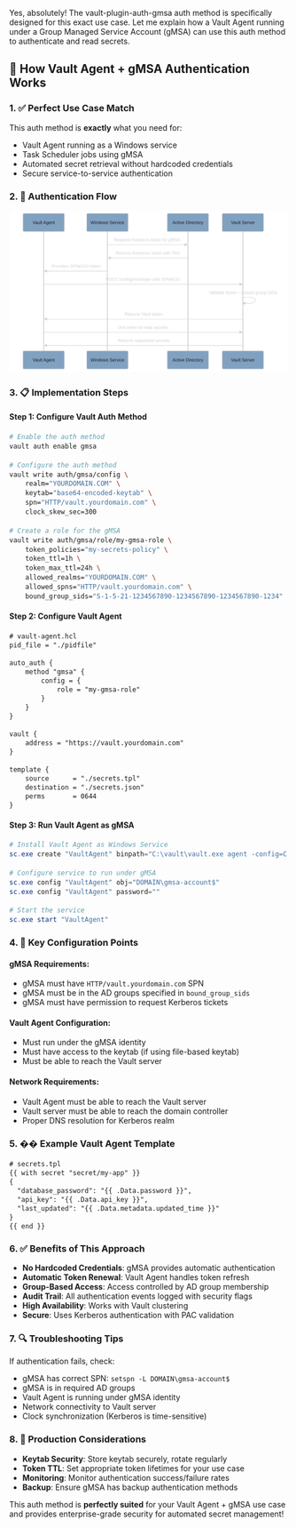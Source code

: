 Yes, absolutely! The vault-plugin-auth-gmsa auth method is specifically designed for this exact use case. Let me explain how a Vault Agent running under a Group Managed Service Account (gMSA) can use this auth method to authenticate and read secrets.

## 🔐 **How Vault Agent + gMSA Authentication Works**

### **1. ✅ Perfect Use Case Match**
This auth method is **exactly** what you need for:
- Vault Agent running as a Windows service
- Task Scheduler jobs using gMSA
- Automated secret retrieval without hardcoded credentials
- Secure service-to-service authentication

### **2. 🚀 Authentication Flow**

![Flowchart](image.svg)

### **3. 📋 Implementation Steps**

#### **Step 1: Configure Vault Auth Method**
```bash
# Enable the auth method
vault auth enable gmsa

# Configure the auth method
vault write auth/gmsa/config \
    realm="YOURDOMAIN.COM" \
    keytab="base64-encoded-keytab" \
    spn="HTTP/vault.yourdomain.com" \
    clock_skew_sec=300

# Create a role for the gMSA
vault write auth/gmsa/role/my-gmsa-role \
    token_policies="my-secrets-policy" \
    token_ttl=1h \
    token_max_ttl=24h \
    allowed_realms="YOURDOMAIN.COM" \
    allowed_spns="HTTP/vault.yourdomain.com" \
    bound_group_sids="S-1-5-21-1234567890-1234567890-1234567890-1234"
```

#### **Step 2: Configure Vault Agent**
```hcl
# vault-agent.hcl
pid_file = "./pidfile"

auto_auth {
    method "gmsa" {
        config = {
            role = "my-gmsa-role"
        }
    }
}

vault {
    address = "https://vault.yourdomain.com"
}

template {
    source      = "./secrets.tpl"
    destination = "./secrets.json"
    perms       = 0644
}
```

#### **Step 3: Run Vault Agent as gMSA**
```powershell
# Install Vault Agent as Windows Service
sc.exe create "VaultAgent" binpath="C:\vault\vault.exe agent -config=C:\vault\vault-agent.hcl" start=auto

# Configure service to run under gMSA
sc.exe config "VaultAgent" obj="DOMAIN\gmsa-account$"
sc.exe config "VaultAgent" password=""

# Start the service
sc.exe start "VaultAgent"
```

### **4. 🔧 Key Configuration Points**

#### **gMSA Requirements:**
- gMSA must have `HTTP/vault.yourdomain.com` SPN
- gMSA must be in the AD groups specified in `bound_group_sids`
- gMSA must have permission to request Kerberos tickets

#### **Vault Agent Configuration:**
- Must run under the gMSA identity
- Must have access to the keytab (if using file-based keytab)
- Must be able to reach the Vault server

#### **Network Requirements:**
- Vault Agent must be able to reach the Vault server
- Vault server must be able to reach the domain controller
- Proper DNS resolution for Kerberos realm

### **5. �� Example Vault Agent Template**

```hcl
# secrets.tpl
{{ with secret "secret/my-app" }}
{
  "database_password": "{{ .Data.password }}",
  "api_key": "{{ .Data.api_key }}",
  "last_updated": "{{ .Data.metadata.updated_time }}"
}
{{ end }}
```

### **6. ✅ Benefits of This Approach**

- **No Hardcoded Credentials**: gMSA provides automatic authentication
- **Automatic Token Renewal**: Vault Agent handles token refresh
- **Group-Based Access**: Access controlled by AD group membership
- **Audit Trail**: All authentication events logged with security flags
- **High Availability**: Works with Vault clustering
- **Secure**: Uses Kerberos authentication with PAC validation

### **7. 🔍 Troubleshooting Tips**

If authentication fails, check:
- gMSA has correct SPN: `setspn -L DOMAIN\gmsa-account$`
- gMSA is in required AD groups
- Vault Agent is running under gMSA identity
- Network connectivity to Vault server
- Clock synchronization (Kerberos is time-sensitive)

### **8. 🚀 Production Considerations**

- **Keytab Security**: Store keytab securely, rotate regularly
- **Token TTL**: Set appropriate token lifetimes for your use case
- **Monitoring**: Monitor authentication success/failure rates
- **Backup**: Ensure gMSA has backup authentication methods

This auth method is **perfectly suited** for your Vault Agent + gMSA use case and provides enterprise-grade security for automated secret management!
